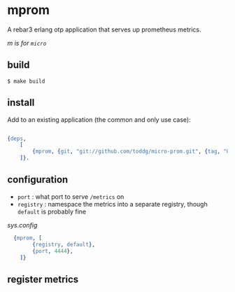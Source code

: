 # mprom

A rebar3 erlang otp application that serves up prometheus metrics.

_m is for `micro`_

## build

	$ make build


## install

Add to an existing application (the common and only use case):

```Erlang

{deps,  
	[
		{mprom, {git, "git://github.com/toddg/micro-prom.git", {tag, "0.0.1"}}}
	]}.
```

## configuration

* `port` : what port to serve `/metrics` on
* `registry` : namespace the metrics into a separate registry, though `default` is probably fine

_sys.config_
```Erlang
  {mprom, [
  		{registry, default},
		{port, 4444},
	]}
```

## register metrics

